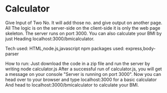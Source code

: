 # Calculator
Give Input of Two No. It will add those no. and give output on another page.
All The logic is on the server-side on the client-side it is only the web page skeleton.
The server runs on port 3000.
You can also calculate your BMI by just Heading localhost:3000/bmicalculator.

Tech used: HTML,node.js,javascript
npm packages used: express,body-parser


How to run:
Just download the code in a zip file
and run the server by writing node calculator.js
After a successful run of calculator.js, you will get a message on your console "Server is running on port 3000".
Now you can head over to your browser and type localhost:3000 for a basic calculator 
And head to localhost:3000/bmicalculator to calculate your BMI. 
